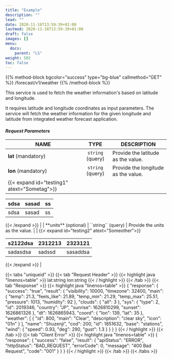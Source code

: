 ```yaml
---
title: "Example"
description: ""
lead: ""
date: 2020-11-16T13:59:39+01:00
lastmod: 2020-11-16T13:59:39+01:00
draft: false
images: []
menu:
  docs:
    parent: "LS"
weight: 502
toc: false
---
```


{{% method-block bgcolor="success" type="bg-blue" callmethod="GET" %}}
  /forecast/v1/weather
{{% /method-block %}}

This service is used to fetch the weather information's based on latitude and longitude.

It requires latitude and longitude coordinates as input parameters. The service will fetch the weather information for the given longitude and latitude from integrated weather forecast application.

<section>

#### *Request Parameters*
| NAME        | TYPE         | DESCRIPTION  |
|------------- |:-------------:| ----- |
| **lat** (mandatory)    | ``string`` (query) | Provide the latitude as the value. |
| **lon** (mandatory)    | ``string`` (query)      |   Provide the longitude as the value. |
| {{< expand id="testing1" atext="Sometag">}}
<table><thead><tr><th>sdsa</th><th>sasad</th><th>ss</th></tr></thead><tbody><tr><td>sdsa</td><td>sasad</td><td>ss</td></tr></tbody></table>
{{< /expand >}} |
| **units** (optional) | ``string`` (query)      |    Provide the units as the value. |
| {{< expand id="testing2" atext="Someother">}}
<table><thead><tr><th>s2122dsa</th><th>2312213</th><th>2323121</th></tr></thead><tbody><tr><td>sadasdsa</td><td>sadssd</td><td>sasaddsa</td></tr></tbody></table>
{{< /expand >}} |


{{< tabs "uniqueid" >}}
{{< tab "Request Header" >}}
{{< highlight java "linenos=table" >}}
lat:string
lon:string
{{< / highlight >}}
{{< /tab >}}
{{< tab "Response" >}}
{{< highlight java "linenos=table" >}}
{
  "response": {
    "success": "true",
    "result": {
      "visibility": 10000,
      "timezone": 32400,
      "main": {
        "temp": 21.3,
        "feels_like": 21.89,
        "temp_min": 21.29,
        "temp_max": 25.51,
        "pressure": 1013,
        "humidity": 92
      },
      "clouds": {
        "all": 3
      },
      "sys": {
        "type": 2,
        "id": 2019346,
        "country": "JP",
        "sunrise": 1626810299,
        "sunset": 1626861326
      },
      "dt": 1626865943,
      "coord": {
        "lon": 139,
        "lat": 35
      },
      "weather": [
        {
          "id": 800,
          "main": "Clear",
          "description": "clear sky",
          "icon": "01n"
        }
      ],
      "name": "Shuzenji",
      "cod": 200,
      "id": 1851632,
      "base": "stations",
      "wind": {
        "speed": 0.93,
        "deg": 290,
        "gust": 1.3
      }
    }
  }
}
{{< / highlight >}}
{{< /tab >}}
{{< tab "Client Error" >}}
{{< highlight java "linenos=table" >}}
{
  "response": {
    "success": "false",
    "result": {
      "apiStatus": "ERROR",
      "httpStatus": "BAD_REQUEST",
      "errorCode": 0,
      "message": "400 Bad Request",
      "code": "001"
    }
  }
}
{{< / highlight >}}
{{< /tab >}}
{{< /tabs >}}
</section>
